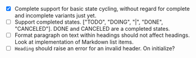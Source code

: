 - [x] Complete support for basic state cycling, without regard for complete and
  incomplete variants just yet.
- [ ] Support completed states. ["TODO", "DOING", "|", "DONE", "CANCELED"]. DONE
  and CANCELED are a completed states.
- [ ] Format paragraph on text within headings should not affect headings. Look
  at implementation of Markdown list items.
- [ ] `Heading` should raise an error for an invalid header. On initialize?
